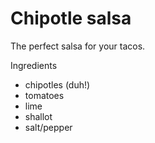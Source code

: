 # Chipotle salsa

The perfect salsa for your tacos.

Ingredients

- chipotles (duh!)
- tomatoes
- lime
- shallot
- salt/pepper